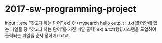 # 2017-sw-programming-project
input : .exe “찾고자 하는 단어”
ex) C:\>mysearch hello
output : .txt(폴더안에 있는 파일들 중 “찾고자 하는 단어”를 가진 파일 출력)
ex) a.txt(랭킹시스템을 도입하여 출력되는 파일들 순서 정하기)
    b.txt
